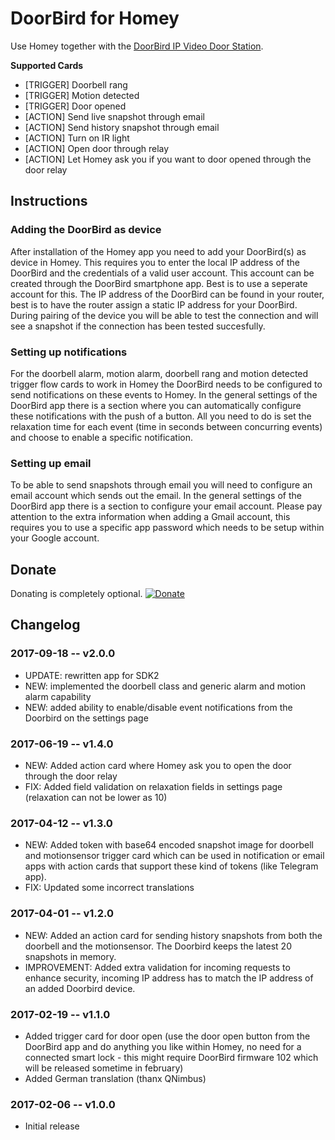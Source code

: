 # DoorBird for Homey
Use Homey together with the [DoorBird IP Video Door Station](https://www.doorbird.com/).

**Supported Cards**
- [TRIGGER] Doorbell rang
- [TRIGGER] Motion detected
- [TRIGGER] Door opened
- [ACTION] Send live snapshot through email
- [ACTION] Send history snapshot through email
- [ACTION] Turn on IR light
- [ACTION] Open door through relay
- [ACTION] Let Homey ask you if you want to door opened through the door relay

## Instructions
### Adding the DoorBird as device
After installation of the Homey app you need to add your DoorBird(s) as device in Homey. This requires you to enter the local IP address of the DoorBird and the credentials of a valid user account. This account can be created through the DoorBird smartphone app. Best is to use a seperate account for this. The IP address of the DoorBird can be found in your router, best is to have the router assign a static IP address for your DoorBird. During pairing of the device you will be able to test the connection and will see a snapshot if the connection has been tested succesfully.

### Setting up notifications
For the doorbell alarm, motion alarm, doorbell rang and motion detected trigger flow cards to work in Homey the DoorBird needs to be configured to send notifications on these events to Homey. In the general settings of the DoorBird app there is a section where you can automatically configure these notifications with the push of a button. All you need to do is set the relaxation time for each event (time in seconds between concurring events) and choose to enable a specific notification.

### Setting up email
To be able to send snapshots through email you will need to configure an email account which sends out the email. In the general settings of the DoorBird app there is a section to configure your email account. Please pay attention to the extra information when adding a Gmail account, this requires you to use a specific app password which needs to be setup within your Google account.

## Donate
Donating is completely optional.
[![Donate](https://www.paypalobjects.com/webstatic/en_US/i/btn/png/btn_donate_92x26.png)](https://paypal.me/jghaanstra)

## Changelog
### 2017-09-18 -- v2.0.0
- UPDATE: rewritten app for SDK2
- NEW: implemented the doorbell class and generic alarm and motion alarm capability
- NEW: added ability to enable/disable event notifications from the Doorbird on the settings page

### 2017-06-19 -- v1.4.0
- NEW: Added action card where Homey ask you to open the door through the door relay
- FIX: Added field validation on relaxation fields in settings page (relaxation can not be lower as 10)

### 2017-04-12 -- v1.3.0
- NEW: Added token with base64 encoded snapshot image for doorbell and motionsensor trigger card which can be used in notification or email apps with action cards that support these kind of tokens (like Telegram app).
- FIX: Updated some incorrect translations

### 2017-04-01 -- v1.2.0
- NEW: Added an action card for sending history snapshots from both the doorbell and the motionsensor. The Doorbird keeps the latest 20 snapshots in memory.
- IMPROVEMENT: Added extra validation for incoming requests to enhance security, incoming IP address has to match the IP address of an added Doorbird device.

### 2017-02-19 -- v1.1.0
- Added trigger card for door open (use the door open button from the DoorBird app and do anything you like within Homey, no need for a connected smart lock - this might require DoorBird firmware 102 which will be released sometime in february)
- Added German translation (thanx QNimbus)

### 2017-02-06 -- v1.0.0
- Initial release
